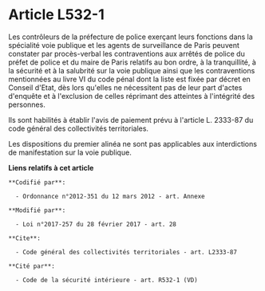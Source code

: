 # Article L532-1

Les contrôleurs de la préfecture de police exerçant leurs fonctions dans la spécialité voie publique et les agents de
surveillance de Paris  peuvent constater par procès-verbal les contraventions aux arrêtés de police du préfet de police et du
maire de Paris relatifs au bon ordre, à la tranquillité, à la sécurité et à la salubrité sur la voie publique ainsi que les
contraventions mentionnées au livre VI du code pénal dont la liste est fixée par décret en Conseil d'Etat, dès lors qu'elles
ne nécessitent pas de leur part d'actes d'enquête et à l'exclusion de celles réprimant des atteintes à l'intégrité des
personnes. 

Ils sont habilités à établir l'avis de paiement prévu à l'article L. 2333-87 du code général des collectivités
territoriales. 

Les dispositions du premier alinéa ne sont pas applicables aux interdictions de manifestation sur la voie publique.

**Liens relatifs à cet article**

	**Codifié par**:

	  - Ordonnance n°2012-351 du 12 mars 2012 - art. Annexe

	**Modifié par**:

	  - Loi n°2017-257 du 28 février 2017 - art. 28

	**Cite**:

	  - Code général des collectivités territoriales - art. L2333-87

	**Cité par**:

	  - Code de la sécurité intérieure - art. R532-1 (VD)
